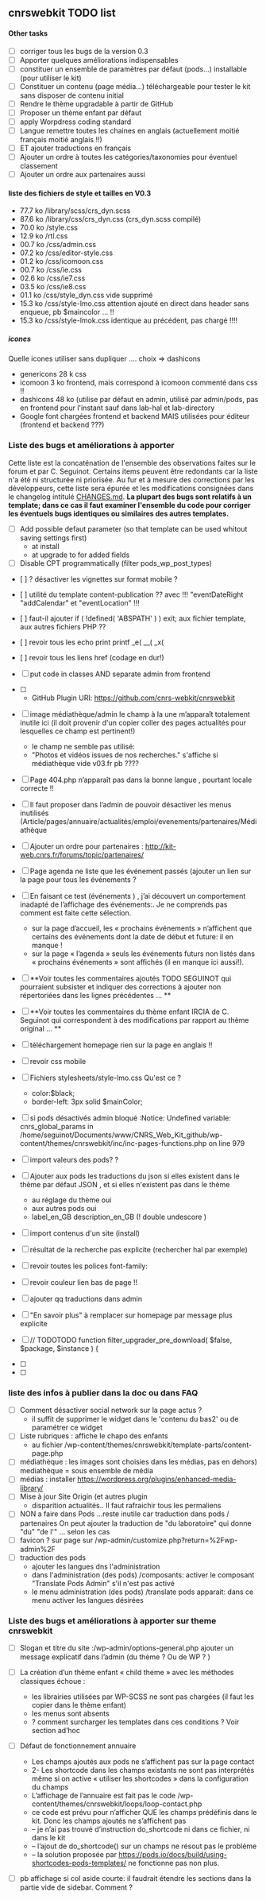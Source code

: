 ## cnrswebkit TODO list

#### Other tasks
- [ ] corriger tous les bugs de la version 0.3
- [ ] Apporter quelques améliorations indispensables
- [ ] constituer un ensemble de paramètres par défaut (pods...) installable (pour utiliser le kit)
- [ ] Constituer un contenu (page média...) téléchargeable pour tester le kit sans disposer de contenu initial
- [ ] Rendre le thème upgradable à partir de GitHub
- [ ] Proposer un thème enfant par défaut
- [ ] apply Worpdress coding standard
- [ ] Langue remettre toutes les chaines en anglais (actuellement moitié français moitié anglais !!) 
- [ ] ET ajouter traductions en français
- [ ] Ajouter un ordre à toutes les catégories/taxonomies pour éventuel classement 
- [ ] Ajouter un ordre aux partenaires aussi

#### liste des fichiers de style et tailles en V0.3
 * 77.7 ko /library/scss/crs_dyn.scss
 * 87.6 ko /library/css/crs_dyn.css (crs_dyn.scss compilé)
 * 70.0 ko /style.css
 * 12.9 ko /rtl.css
 * 00.7 ko /css/admin.css
 * 07.2 ko /css/editor-style.css
 * 01.2 ko /css/icomoon.css
 * 00.7 ko /css/ie.css
 * 02.6 ko /css/ie7.css
 * 03.5 ko /css/ie8.css
 * 01.1 ko /css/style_dyn.css vide supprimé 
 * 15.3 ko /css/style-lmo.css attention ajouté en direct dans header sans enqueue, pb $maincolor ... !!
 * 15.3 ko /css/style-lmok.css identique au précédent, pas chargé !!!! 

##### icones 
Quelle icones utiliser sans dupliquer .... choix => dashicons
 * genericons 28 k css
 * icomoon 3 ko frontend, mais correspond à icomoon commenté dans css !!
 * dashicons 48 ko (utilise par défaut en admin, utilisé par admin/pods, pas en frontend pour l'instant sauf dans lab-hal et lab-directory
 * Google font chargées frontend et backend MAIS utilisées pour éditeur (frontend et backend ???)
 
### Liste des bugs et améliorations à apporter
Cette liste est la concaténation de l'ensemble des observations faites sur le forum et par C. Seguinot. Certains items peuvent être redondants car la liste n'a été ni structurée ni priorisée. 
Au fur et à mesure des corrections par les développeurs, cette liste sera épurée et les modifications consignées dans le changelog intitulé [CHANGES.md](CHANGES.md). __La plupart des bugs sont relatifs à un template; dans ce cas il faut examiner l'ensemble du code pour corriger les éventuels bugs identiques ou similaires des autres templates.__ 

- [ ] Add possible defaut parameter (so that template can be used whitout saving settings first)
     * at install 
     * at upgrade to for added fields
- [ ] Disable CPT programmatically (filter pods_wp_post_types) 
- [ ] ? désactiver les vignettes sur format mobile ?
- [ ] utilité du template content-publication ?? avec !!! "eventDateRight "addCalendar" et "eventLocation" !!!
- [ ] faut-il ajouter if ( !defined( 'ABSPATH' ) ) exit; aux fichier template, aux autres fichiers PHP ??

- [ ] revoir tous les echo print printf _e( __( _x(
- [ ] revoir tous les liens href (codage en dur!)
- [ ] put code in classes AND separate admin from frontend 
- [ ]   * GitHub Plugin URI: https://github.com/cnrs-webkit/cnrswebkit
- [ ] image médiathèque/admin le champ à la une m’apparaît totalement inutile ici (il doit provenir d'un copier coller des pages actualités pour lesquelles ce champ est pertinent!)
    * le champ ne semble pas utilisé: 
    * "Photos et vidéos issues de nos recherches." s'affiche si médiathèque vide v03.fr pb ???? 
- [ ] Page 404.php n’apparaît pas dans la bonne langue , pourtant locale correcte !!
- [ ] Il faut proposer dans l’admin de pouvoir désactiver les menus inutilisés (Article/pages/annuaire/actualités/emploi/evenements/partenaires/Médiathèque
- [ ] Ajouter un ordre pour partenaires : http://kit-web.cnrs.fr/forums/topic/partenaires/
- [ ] Page agenda ne liste que les événement passés (ajouter un lien sur la page pour tous les événements ? 
- [ ] En faisant ce test (événements ) , j’ai découvert un comportement inadapté de l’affichage des événements:. Je ne comprends pas comment est faite cette sélection.
   * sur la page d’accueil, les « prochains événements » n’affichent que certains des événements dont la date de début et future: il en manque ! 
   * sur la page « l’agenda » seuls les événements futurs non listés dans « prochains événements » sont affichés (il en manque ici aussi!). 

- [ ] **Voir toutes les commentaires ajoutés TODO SEGUINOT qui pourraient subsister et indiquer des corrections à ajouter non répertoriées dans les lignes précédentes ... **
- [ ] **Voir toutes les commentaires du thème enfant IRCIA de C. Seguinot qui correspondent à des modifications par rapport au thème original ... **
- [ ] téléchargement homepage rien sur la page en anglais !!
- [ ] revoir css mobile

- [ ] Fichiers stylesheets/style-lmo.css  Qu'est ce ?    
   * color:$black;
   * border-left: 3px solid $mainColor;
- [ ] si pods désactivés admin bloqué :Notice: Undefined variable: cnrs_global_params in /home/seguinot/Documents/www/CNRS_Web_Kit_github/wp-content/themes/cnrswebkit/inc/inc-pages-functions.php on line 979

- [ ] import valeurs des pods? ? 
- [ ] Ajouter aux pods les traductions du json si elles existent dans le thème par défaut JSON , et si elles n'existent pas dans le thème
   * au réglage du thème oui 
   * aux autres pods oui 
   * label_en_GB description_en_GB (! double undescore )
- [ ] import contenus d'un site (install)
- [ ] résultat de la recherche pas explicite (rechercher hal par exemple) 
- [ ] revoir toutes les polices font-family:
- [ ] revoir couleur lien bas de page !! 
- [ ] ajouter qq traductions dans admin 
- [ ] "En savoir plus" à remplacer sur homepage par message plus explicite
- [ ] // TODOTODO  function filter_upgrader_pre_download( $false, $package, $instance ) {
    
- [ ] 
- [ ] 

### liste des infos à publier dans la doc ou dans FAQ
- [ ] Comment désactiver social network sur la page actus ? 
   * il suffit de supprimer le widget dans le 'contenu du bas2' ou de paramétrer ce widget
- [ ] Liste rubriques : affiche le chapo des enfants
   * au fichier /wp-content/themes/cnrswebkit/template-parts/content-page.php
- [ ] médiathèque : les images sont choisies dans les médias, pas en dehors) mediathèque = sous ensemble de  média
- [ ] médias : installer https://wordpress.org/plugins/enhanced-media-library/
- [ ] Mise à jour Site Origin (et autres plugin 
   * disparition actualités.. Il faut rafraichir tous les  permaliens 
- [ ] NON a faire dans Pods ...reste inutile car traduction dans pods / partenaires On peut ajouter la traduction de "du laboratoire" qui donne "du" "de l'" ... selon les cas 
- [ ] favicon ?  sur page sur /wp-admin/customize.php?return=%2Fwp-admin%2F           
- [ ] traduction des pods 
  * ajouter les langues dns l'administration
  * dans l'administration (des pods) /composants: activer le composant "Translate Pods Admin" s'il n'est pas activé
  * le menu administration (des pods) /translate pods apparait: dans ce menu activer les langues désirées


### Liste des bugs et améliorations à apporter sur theme cnrswebkit
- [ ] Slogan et titre du site :/wp-admin/options-general.php ajouter un message explicatif dans l’admin (du thème ? Ou de WP ? )  
- [ ] La création d’un thème enfant « child theme » avec les méthodes classiques échoue : 
   * les librairies utilisées par WP-SCSS ne sont pas chargées (il faut les copier dans le thème enfant)
   * les menus sont absents
   * ? comment surcharger les templates dans ces conditions ? Voir section ad’hoc
- [ ] Défaut de fonctionnement annuaire
   * Les champs ajoutés aux pods ne s’affichent pas sur la page contact
   * 2- Les shortcode dans les champs existants ne sont pas interprétés même si on active « utiliser les shortcodes » dans la configuration du champs
   * L’affichage de l’annuaire est fait pas le code /wp-content/themes/cnrswebkit/loops/loop-contact.php
   * ce code est prévu pour n’afficher QUE les champs prédéfinis dans le kit. Donc les champs ajoutés ne s’affichent pas
   * – je n’ai pas trouvé d’instruction do_shortcode ni dans ce fichier, ni dans le kit
   * – l’ajout de do_shortcode() sur un champs ne résout pas le problème
   * – la solution proposée par https://pods.io/docs/build/using-shortcodes-pods-templates/ ne fonctionne pas non plus.
 - [ ] pb affichage si col aside courte: il faudrait étendre les sections dans la partie vide de sidebar. Comment ? 
   


